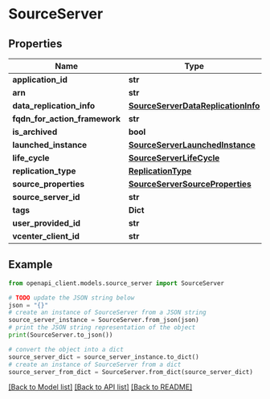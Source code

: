 # SourceServer


## Properties

Name | Type | Description | Notes
------------ | ------------- | ------------- | -------------
**application_id** | **str** |  | [optional] 
**arn** | **str** |  | [optional] 
**data_replication_info** | [**SourceServerDataReplicationInfo**](SourceServerDataReplicationInfo.md) |  | [optional] 
**fqdn_for_action_framework** | **str** |  | [optional] 
**is_archived** | **bool** |  | [optional] 
**launched_instance** | [**SourceServerLaunchedInstance**](SourceServerLaunchedInstance.md) |  | [optional] 
**life_cycle** | [**SourceServerLifeCycle**](SourceServerLifeCycle.md) |  | [optional] 
**replication_type** | [**ReplicationType**](ReplicationType.md) |  | [optional] 
**source_properties** | [**SourceServerSourceProperties**](SourceServerSourceProperties.md) |  | [optional] 
**source_server_id** | **str** |  | [optional] 
**tags** | **Dict** |  | [optional] 
**user_provided_id** | **str** |  | [optional] 
**vcenter_client_id** | **str** |  | [optional] 

## Example

```python
from openapi_client.models.source_server import SourceServer

# TODO update the JSON string below
json = "{}"
# create an instance of SourceServer from a JSON string
source_server_instance = SourceServer.from_json(json)
# print the JSON string representation of the object
print(SourceServer.to_json())

# convert the object into a dict
source_server_dict = source_server_instance.to_dict()
# create an instance of SourceServer from a dict
source_server_from_dict = SourceServer.from_dict(source_server_dict)
```
[[Back to Model list]](../README.md#documentation-for-models) [[Back to API list]](../README.md#documentation-for-api-endpoints) [[Back to README]](../README.md)


